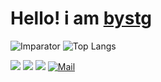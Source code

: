 # Hello! i am [bystg](https://github.com/bystg)
 ![Imparator](https://github-readme-stats.vercel.app/api?username=bystg&show_icons=true&theme=radical)
![Top Langs](https://github-readme-stats.vercel.app/api/top-langs/?username=bystg&theme=tokyonight)



  <a href="https://github.com/bystg"><img src="https://img.shields.io/badge/GitHub%20-111111.svg?&style=for-the-badge&logo=github&logoColor=white"></a>
  <a href="https://www.youtube.com/channel/UCSthgK4ssICZGCjR-L9VZxQ"><img src="https://img.shields.io/badge/-YouTube-red?style=for-the-badge&logo=youtube&logoColor=white"></a> 
  <a href="https://discord.gg/g6DdYWj7xB"><img src="https://img.shields.io/badge/Discord-7289DA?style=for-the-badge&logo=discord&logoColor=white"></a>
  [![Mail](https://img.shields.io/badge/gmail-%23D14836.svg?&style=for-the-badge&logo=gmail&logoColor=white)](mailto:stgytb34@gmail.com)
</p>


